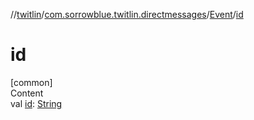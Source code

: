 //[twitlin](../../index.md)/[com.sorrowblue.twitlin.directmessages](../index.md)/[Event](index.md)/[id](id.md)



# id  
[common]  
Content  
val [id](id.md): [String](https://kotlinlang.org/api/latest/jvm/stdlib/kotlin/-string/index.html)  



